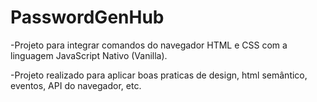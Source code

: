# PasswordGenHub
-Projeto para integrar comandos do navegador HTML e CSS com a linguagem JavaScript Nativo (Vanilla).

-Projeto realizado para aplicar boas praticas de design, html semântico, eventos, API do navegador, etc. 
